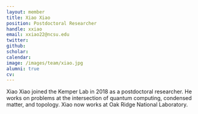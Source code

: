 ```yaml
---
layout: member
title: Xiao Xiao
position: Postdoctoral Researcher
handle: xxiao
email: xxiao22@ncsu.edu
twitter: 
github: 
scholar:
calendar:
image: /images/team/xiao.jpg
alumni: true
cv:
---
```


Xiao Xiao joined the Kemper Lab in 2018 as a postdoctoral researcher. He works on problems at the intersection of quantum computing, condensed matter, and topology. Xiao now works at Oak Ridge National Laboratory.
